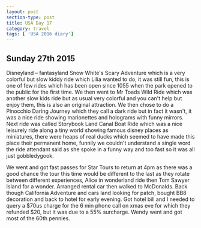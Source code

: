 ```yaml
---
layout: post
section-type: post
title: USA Day 17
category: travel
tags: [ 'USA 2016 diary']
---
```


## Sunday 27th 2015  

Disneyland – fantasyland Snow White's Scary Adventure which is a very colorful but slow kiddy ride which Lilia wanted to do, it was still fun, this is one of few rides which has been open since 1055 when the park opened to the public for the first time. We then went to Mr Toads Wild Ride which was another slow kids ride but as usual very colorful and you can't help but enjoy them, this is also an original attraction. We then chose to do a Pinocchio Daring Journey which they call a dark ride but in fact it wasn't, it was a nice ride showing marionettes and holograms with funny mirrors. Next ride was called Storybook Land Canal Boat Ride which was a nice leisurely ride along a tiny world showing famous disney places as miniatures, there were heaps of real ducks which seemed to have made this place their permanent home, funnily we couldn't understand a single word the ride attendant said as she spoke in a funny way and too fast so it was all just gobbledygook.

 We went and got fast passes for Star Tours to return at 4pm as there was a good chance the tour this time would be different to the last as they rotate between different experiences, Alice in wonderland ride then Tom Sawyer Island for a wonder. Arranged rental car then walked to McDonalds. Back though California Adventure and cars land looking for patch, bought BB8 decoration and back to hotel for early evening. Got hotel bill and I needed to query a $70us charge for the 6 min phone call on xmas eve for which they refunded $20, but it was due to a 55% surcharge. Wendy went and got most of the 60th pennies.
